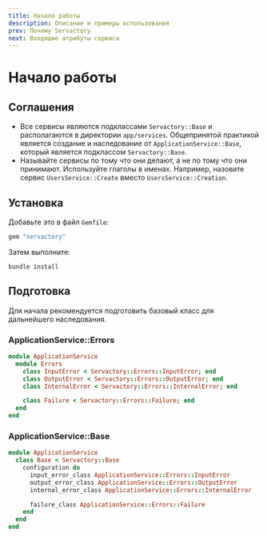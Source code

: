 ```yaml
---
title: Начало работы
description: Описание и примеры использования
prev: Почему Servactory
next: Входящие атрибуты сервиса
---
```


# Начало работы

## Соглашения

- Все сервисы являются подклассами `Servactory::Base` и располагаются в директории `app/services`. Общепринятой практикой является создание и наследование от `ApplicationService::Base`, который является подклассом `Servactory::Base`.
- Называйте сервисы по тому что они делают, а не по тому что они принимают. Используйте глаголы в именах. Например, назовите сервис `UsersService::Create` вместо `UsersService::Creation`.

## Установка

Добавьте это в файл `Gemfile`:

```ruby
gem "servactory"
```

Затем выполните:

```shell
bundle install
```

## Подготовка

Для начала рекомендуется подготовить базовый класс для дальнейшего наследования.

### ApplicationService::Errors

```ruby [app/services/application_service/errors.rb]
module ApplicationService
  module Errors
    class InputError < Servactory::Errors::InputError; end
    class OutputError < Servactory::Errors::OutputError; end
    class InternalError < Servactory::Errors::InternalError; end

    class Failure < Servactory::Errors::Failure; end
  end
end
```

### ApplicationService::Base

```ruby [app/services/application_service/base.rb]
module ApplicationService
  class Base < Servactory::Base
    configuration do
      input_error_class ApplicationService::Errors::InputError
      output_error_class ApplicationService::Errors::OutputError
      internal_error_class ApplicationService::Errors::InternalError

      failure_class ApplicationService::Errors::Failure
    end
  end
end
```
